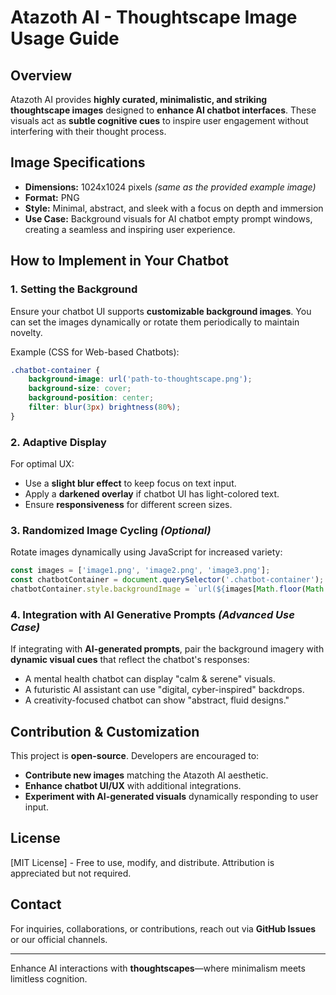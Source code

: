 # Atazoth AI - Thoughtscape Image Usage Guide

## Overview
Atazoth AI provides **highly curated, minimalistic, and striking thoughtscape images** designed to **enhance AI chatbot interfaces**. These visuals act as **subtle cognitive cues** to inspire user engagement without interfering with their thought process.

## Image Specifications
- **Dimensions:** 1024x1024 pixels *(same as the provided example image)*
- **Format:** PNG
- **Style:** Minimal, abstract, and sleek with a focus on depth and immersion
- **Use Case:** Background visuals for AI chatbot empty prompt windows, creating a seamless and inspiring user experience.

## How to Implement in Your Chatbot
### 1. **Setting the Background**
Ensure your chatbot UI supports **customizable background images**. You can set the images dynamically or rotate them periodically to maintain novelty.

Example (CSS for Web-based Chatbots):
```css
.chatbot-container {
    background-image: url('path-to-thoughtscape.png');
    background-size: cover;
    background-position: center;
    filter: blur(3px) brightness(80%);
}
```

### 2. **Adaptive Display**
For optimal UX:
- Use a **slight blur effect** to keep focus on text input.
- Apply a **darkened overlay** if chatbot UI has light-colored text.
- Ensure **responsiveness** for different screen sizes.

### 3. **Randomized Image Cycling** *(Optional)*
Rotate images dynamically using JavaScript for increased variety:
```js
const images = ['image1.png', 'image2.png', 'image3.png'];
const chatbotContainer = document.querySelector('.chatbot-container');
chatbotContainer.style.backgroundImage = `url(${images[Math.floor(Math.random() * images.length)]})`;
```

### 4. **Integration with AI Generative Prompts** *(Advanced Use Case)*
If integrating with **AI-generated prompts**, pair the background imagery with **dynamic visual cues** that reflect the chatbot's responses:
- A mental health chatbot can display "calm & serene" visuals.
- A futuristic AI assistant can use "digital, cyber-inspired" backdrops.
- A creativity-focused chatbot can show "abstract, fluid designs."

## Contribution & Customization
This project is **open-source**. Developers are encouraged to:
- **Contribute new images** matching the Atazoth AI aesthetic.
- **Enhance chatbot UI/UX** with additional integrations.
- **Experiment with AI-generated visuals** dynamically responding to user input.

## License
[MIT License] - Free to use, modify, and distribute. Attribution is appreciated but not required.

## Contact
For inquiries, collaborations, or contributions, reach out via **GitHub Issues** or our official channels.

---

Enhance AI interactions with **thoughtscapes**—where minimalism meets limitless cognition.

